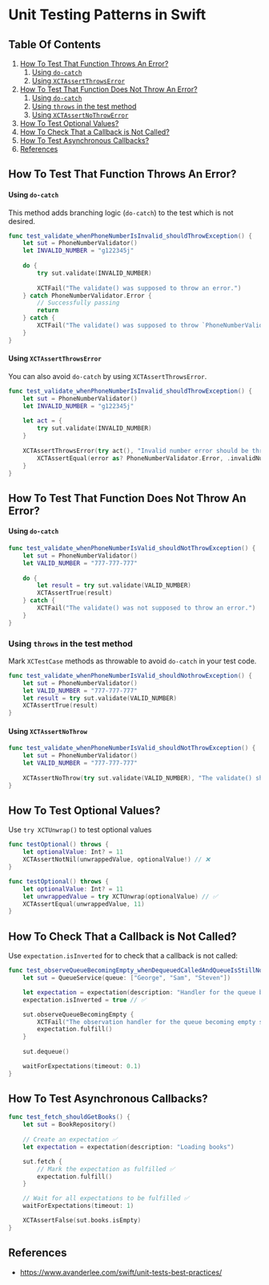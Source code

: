 # Unit Testing Patterns in Swift

## Table Of Contents
1. [How To Test That Function Throws An Error?](#throws)
    1. [Using `do-catch`](#throws1)
    1. [Using `XCTAssertThrowsError`](#throws3)
1. [How To Test That Function Does Not Throw An Error?](#no_throw)
    1. [Using `do-catch`](#no_throw1)
    1. [Using `throws` in the test method](#no_throw2)
    1. [Using `XCTAssertNoThrowError`](#no_throw3)
1. [How To Test Optional Values?](#optional_values)
1. [How To Check That a Callback is Not Called?](#not_called)
1. [How To Test Asynchronous Callbacks?](#asynchronous)
1. [References](#references)

## How To Test That Function Throws An Error? <a name="throws"></a>

#### Using `do-catch`

This method adds branching logic (`do-catch`) to the test which is not desired.

```swift
func test_validate_whenPhoneNumberIsInvalid_shouldThrowException() {
    let sut = PhoneNumberValidator()
    let INVALID_NUMBER = "g122345j"
    
    do {
        try sut.validate(INVALID_NUMBER)
        
        XCTFail("The validate() was supposed to throw an error.")
    } catch PhoneNumberValidator.Error {
        // Successfully passing
        return
    } catch {
        XCTFail("The validate() was supposed to throw `PhoneNumberValidator.Error` when phone number is invalid. A different error was thrown.")
    }
}
```

#### Using `XCTAssertThrowsError`

You can also avoid `do-catch` by using `XCTAssertThrowsError`.

```swift
func test_validate_whenPhoneNumberIsInvalid_shouldThrowException() {
    let sut = PhoneNumberValidator()
    let INVALID_NUMBER = "g122345j"
    
    let act = {
        try sut.validate(INVALID_NUMBER)
    }
    
    XCTAssertThrowsError(try act(), "Invalid number error should be thrown") { error in // ✅
        XCTAssertEqual(error as? PhoneNumberValidator.Error, .invalidNumber)
    }
}
```

## How To Test That Function Does Not Throw An Error? <a name="no_throw"></a>

#### Using `do-catch`  <a name="no_throw1"></a>

```swift
func test_validate_whenPhoneNumberIsValid_shouldNotThrowException() {
    let sut = PhoneNumberValidator()
    let VALID_NUMBER = "777-777-777"
    
    do {
        let result = try sut.validate(VALID_NUMBER)
        XCTAssertTrue(result)
    } catch {
        XCTFail("The validate() was not supposed to throw an error.")
    }
}
```

### Using `throws` in the test method <a name="no_throw2"></a>

Mark `XCTestCase` methods as throwable to avoid `do-catch` in your test code.

```swift
func test_validate_whenPhoneNumberIsValid_shouldNothrowException() {
    let sut = PhoneNumberValidator()
    let VALID_NUMBER = "777-777-777"
    let result = try sut.validate(VALID_NUMBER)
    XCTAssertTrue(result)
}
```

#### Using `XCTAssertNoThrow` <a name="no_throw3"></a>

```swift
func test_validate_whenPhoneNumberIsValid_shouldNotThrowException() {
    let sut = PhoneNumberValidator()
    let VALID_NUMBER = "777-777-777"
    
    XCTAssertNoThrow(try sut.validate(VALID_NUMBER), "The validate() should not throw an error when the phone number is valid")
}
```

## How To Test Optional Values? <a name="optional_values"></a>

Use `try XCTUnwrap()` to test optional values

```swift
func testOptional() throws {
    let optionalValue: Int? = 11
    XCTAssertNotNil(unwrappedValue, optionalValue!) // ❌
}

func testOptional() throws {
    let optionalValue: Int? = 11
    let unwrappedValue = try XCTUnwrap(optionalValue) // ✅
    XCTAssertEqual(unwrappedValue, 11)
}
```

## How To Check That a Callback is Not Called? <a name="not_called"></a>

Use `expectation.isInverted` for to check that a callback is not called:

```swift
func test_observeQueueBecomingEmpty_whenDequeuedCalledAndQueueIsStillNotEmpty_shouldNotCallObservingHandler() {
    let sut = QueueService(queue: ["George", "Sam", "Steven"])

    let expectation = expectation(description: "Handler for the queue becoming empty")
    expectation.isInverted = true // ✅

    sut.observeQueueBecomingEmpty {
        XCTFail("The observation handler for the queue becoming empty should not be triggered")
        expectation.fulfill()
    }
    
    sut.dequeue()

    waitForExpectations(timeout: 0.1)
}
```

## How To Test Asynchronous Callbacks? <a name="asynchronous"></a>

```swift
func test_fetch_shouldGetBooks() {
    let sut = BookRepository()
    
    // Create an expectation ✅
    let expectation = expectation(description: "Loading books") 

    sut.fetch {
        // Mark the expectation as fulfilled ✅
        expectation.fulfill()
    }

    // Wait for all expectations to be fulfilled ✅
    waitForExpectations(timeout: 1)

    XCTAssertFalse(sut.books.isEmpty)
}
```

## References <a name="references"></a>
- https://www.avanderlee.com/swift/unit-tests-best-practices/
